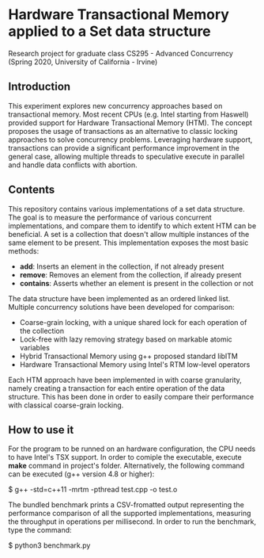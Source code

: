 # Hardware Transactional Memory applied to a Set data structure
Research project for graduate class CS295 - Advanced Concurrency (Spring 2020, University of California - Irvine)

## Introduction
This experiment explores new concurrency approaches based on transactional memory. Most recent CPUs (e.g. Intel starting from Haswell) provided support for Hardware Transactional Memory (HTM). The concept proposes the usage of transactions as an alternative to classic locking approaches to solve concurrency problems. Leveraging hardware support, transactions can provide a significant performance improvement in the general case, allowing multiple threads to speculative execute in parallel and handle data conflicts with abortion.

## Contents
This repository contains various implementations of a set data structure. The goal is to measure the performance of various concurrent implementations, and compare them to identify to which extent HTM can be beneficial. A set is a collection that doesn't allow multiple instances of the same element to be present. This implementation exposes the most basic methods:
- **add**: Inserts an element in the collection, if not already present
- **remove**: Removes an element from the collection, if already present
- **contains**: Asserts whether an element is present in the collection or not

The data structure have been implemented as an ordered linked list. Multiple concurrency solutions have been developed for comparison:
- Coarse-grain locking, with a unique shared lock for each operation of the collection
- Lock-free with lazy removing strategy based on markable atomic variables
- Hybrid Transactional Memory using g++ proposed standard libITM
- Hardware Transactional Memory using Intel's RTM low-level operators

Each HTM approach have been implemented in with coarse granularity, namely creating a transaction for each entire operation of the data structure. This has been done in order to easily compare their performance with classical coarse-grain locking.

## How to use it
For the program to be runned on an hardware configuration, the CPU needs to have Intel's TSX support. In order to comiple the executable, execute **make** command in project's folder. Alternatively, the following command can be executed (g++ version 4.8 or higher):

$ g++ -std=c++11 -mrtm -pthread test.cpp -o test.o

The bundled benchmark prints a CSV-fromatted output representing the performance comparison of all the supported implementations, measuring the throughput in operations per millisecond. In order to run the benchmark, type the command:

$ python3 benchmark.py
